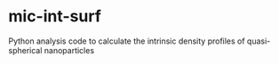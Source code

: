 # mic-int-surf
Python analysis code to calculate the intrinsic density profiles of quasi-spherical nanoparticles 
